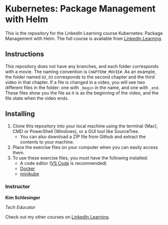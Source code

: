 # Kubernetes: Package Management with Helm
This is the repository for the LinkedIn Learning course Kubernetes: Package Management with Helm. The full course is available from [LinkedIn Learning][lil-course-url].

## Instructions

This repository does not have any branches, and each folder corresponds with a movie. The naming convention is `CHAPTER#_MOVIE#`. As an example, the folder named `02_03` corresponds to the second chapter and the third video in that chapter. If a file is changed in a video, you will see two different files in the folder: one with `_begin` in the name, and one with `_end`. These files show you the file as it is as the beginning of the video, and the file state when the video ends. 


## Installing

1. Clone this repository into your local machine using the terminal (Mac), CMD or PowerShell (Windows), or a GUI tool like SourceTree. 
    - You can also download a ZIP file from Github and extract the contents to your machine.
1. Place the exercise files on your computer when you can easily access them. 
1. To use these exercise files, you must have the following installed:
   - A code editor ([VS Code](https://code.visualstudio.com/) is recommended)
   - [Docker](https://docs.docker.com/engine/install/)
   - [minikube](https://minikube.sigs.k8s.io/docs/start/)


### Instructor

**Kim Schlesinger**

_Tech Educator_

Check out my other courses on [LinkedIn Learning](https://www.linkedin.com/learning/instructors/kim-schlesinger).

[lil-course-url]:
[lil-thumbnail-url]: 
